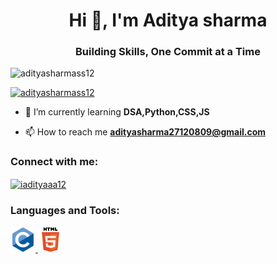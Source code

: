 <h1 align="center">Hi 👋, I'm Aditya sharma</h1>
<h3 align="center">Building Skills, One Commit at a Time</h3>

<p align="left"> <img src="https://komarev.com/ghpvc/?username=adityasharmass12&label=Profile%20views&color=0e75b6&style=flat" alt="adityasharmass12" /> </p>

<p align="left"> <a href="https://github.com/ryo-ma/github-profile-trophy"><img src="https://github-profile-trophy.vercel.app/?username=adityasharmass12" alt="adityasharmass12" /></a> </p>

- 🌱 I’m currently learning **DSA,Python,CSS,JS**

- 📫 How to reach me **adityasharma27120809@gmail.com**

<h3 align="left">Connect with me:</h3>
<p align="left">
<a href="https://instagram.com/iadityaaa12" target="blank"><img align="center" src="https://raw.githubusercontent.com/rahuldkjain/github-profile-readme-generator/master/src/images/icons/Social/instagram.svg" alt="iadityaaa12" height="30" width="40" /></a>
</p>

<h3 align="left">Languages and Tools:</h3>
<p align="left"> <a href="https://www.cprogramming.com/" target="_blank" rel="noreferrer"> <img src="https://raw.githubusercontent.com/devicons/devicon/master/icons/c/c-original.svg" alt="c" width="40" height="40"/> </a> <a href="https://www.w3.org/html/" target="_blank" rel="noreferrer"> <img src="https://raw.githubusercontent.com/devicons/devicon/master/icons/html5/html5-original-wordmark.svg" alt="html5" width="40" height="40"/> </a> </p>
